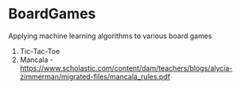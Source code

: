 # BoardGames
Applying machine learning algorithms to various board games

1. Tic-Tac-Toe
2. Mancala - https://www.scholastic.com/content/dam/teachers/blogs/alycia-zimmerman/migrated-files/mancala_rules.pdf
